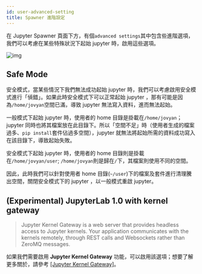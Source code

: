 ```yaml
---
id: user-advanced-setting
title: Spawner 進階設定 
---
```


在 Jupyter Spawner 頁面下方，有個`advanced settings`其中包含些進階選項，我們可以考慮在某些特殊狀況下起始 jupyter 時，啟用這些選項。

![img](assets/advancedSetting_v24.png)

## Safe Mode

安全模式，當某些情況下我們無法成功起始 jupyter 時，我們可以考慮啟用安全模式進行「偵錯」。如果此時安全模式下可以正常起始 jupyter ，那有可能是因為`/home/jovyan`空間已滿，導致 jupyter 無法寫入資料，進而無法起始。

一般模式下起始 jupyter 時，使用者的 home 目錄是掛載在`/home/jovyan`； jupyter 同時也將其檔案放在此目錄下。所以「空間不足」時（使用者生成的檔案過多、`pip install`套件佔過多空間），jupyter 就無法將起始所需的資料成功寫入在該目錄下，導致起始失敗。

安全模式下起始 jupyter 時，使用者的 home 目錄則是掛載在`/home/jovyan/user`; `/home/jovyan`則是歸在`/`下，其檔案則使用不同的空間。

因此，此時我們可以針對使用者 home 目錄(`~/user`)下的檔案及套件進行清理騰出空間，關閉安全模式下的 jupyter ，以一般模式重啟 jupyter。

## (Experimental) JupyterLab 1.0 with kernel gateway

>Jupyter Kernel Gateway is a web server that provides headless access to Jupyter kernels. Your application communicates with the kernels remotely, through REST calls and Websockets rather than ZeroMQ messages.

如果我們需要啟用 **Jupyter Kernel Gateway** 功能，可以啟用該選項；想要了解更多關於，請參考 [[Jupyter Kernel Gateway]](https://jupyter-kernel-gateway.readthedocs.io/en/latest/index.html)。
